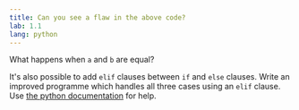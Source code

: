 ```yaml
---
title: Can you see a flaw in the above code?
lab: 1.1
lang: python
---
```

What happens when `a` and `b` are equal?

It's also possible to add `elif` clauses between `if` and `else` clauses.
Write an improved programme which handles all three cases using an `elif` clause.
Use [the python documentation](https://docs.python.org/3/tutorial/controlflow.html#if-statements) for help.
